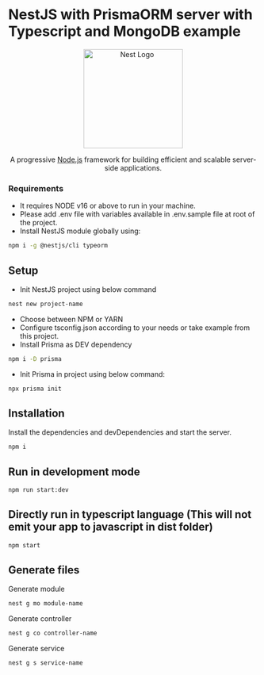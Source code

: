 # NestJS with PrismaORM server with Typescript and MongoDB example

<p align="center">
  <a href="http://nestjs.com/" target="blank"><img src="https://nestjs.com/img/logo-small.svg" width="200" alt="Nest Logo" /></a>
</p>

[circleci-image]: https://img.shields.io/circleci/build/github/nestjs/nest/master?token=abc123def456
[circleci-url]: https://circleci.com/gh/nestjs/nest

<p align="center"> A progressive <a href="http://nodejs.org" target="_blank">Node.js</a> framework for building efficient and scalable server-side applications.</p>

### Requirements
- It requires NODE v16 or above to run in your machine.
- Please add .env file with variables available in .env.sample file at root of the project.
- Install NestJS module globally using:
```sh
npm i -g @nestjs/cli typeorm
```

## Setup
- Init NestJS project using below command
```sh
nest new project-name
```
- Choose between NPM or YARN
- Configure tsconfig.json according to your needs or take example from this project.
- Install Prisma as DEV dependency
```sh
npm i -D prisma
```
- Init Prisma in project using below command:
```sh
npx prisma init
```


## Installation
Install the dependencies and devDependencies and start the server.
```sh
npm i
```
## Run in development mode
```sh
npm run start:dev
```

## Directly run in typescript language (This will not emit your app to javascript in dist folder)
```sh
npm start
```

## Generate files
Generate module
```sh
nest g mo module-name
```

Generate controller
```sh
nest g co controller-name
```

Generate service
```sh
nest g s service-name
```